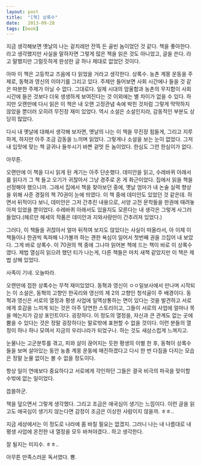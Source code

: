 ```yaml
---
layout: post
title:  "[책] 상록수"
date:   2013-09-28
tags: [book]
---
```


  지금 생각해보면 옛날의 나는 겉치레만 잔뜩 든 골빈 놈이었던 것 같다. 책을 좋아한다. 라고 생각했지만 사실을 말하자면 그렇게 많은 책을 읽은 것도 아니었고, 글을 쓴다. 라고 말했지만 그럴듯하게 완성한 글 하나 제대로 없었던 것이다. 

  아마 이 책은 고등학교 즈음에 다 읽었을 거라고 생각한다. 상록수. 농촌 계몽 운동을 주제로, 동혁과 영신의 이야기를 그리고 있다. 주제만 들어보면 사회 시간에나 들을 것 같은 따분한 주제가 아닐 수 없다. 그대로다. 일제 시대의 암울함과 농촌의 무지함이 사회 시간에 들은 것보다 더욱 생생하게 보여진다는 것 이외에는 별 차이가 없을 수 있다. 하지만 오랜만에 다시 읽은 이 책은 내 오랜 고정관념 속에 박힌 것처럼 그렇게 딱딱하지 않았을 뿐더러 오히려 무진장 재미 있었다. 역시 소설은 소설인지라, 감동적인 부분도 상당히 많았다. 

  다시 내 옛날에 대해서 생각해 보자면, 옛날의 나는 이 책을 무진장 힘들게, 그리고 지루하게, 하지만 아주 조금 감동을 느끼며 읽었다. 그렇게나 소설을 보는 눈이 없었다. 그저 내 입맛에 맞는 책 글귀나 들쑤시기 바쁜 겉멋 든 놈이었다. 한심도 그런 한심이가 없다. 

  아무튼. 

  오랜만에 이 책을 다시 읽게 된 계기는 아주 단순했다. 데미안을 읽고, 수레바퀴 아래서를 읽다가 그 책 들고 오기가 귀찮아서 그냥 경주로 온 게 화근이었다. 집에서 읽을 책을 선정해야 했으니까. 그래서 집에서 책을 찾아보던 중에, 옛날 엄마가 내 논술 실력 향상을 위해 사준 경질의 책 70권이 눈에 띄였다. 이 책 중에 데미안도 있었던 것 같은데. 하면서 뒤적이다 보니, 데미안은 그저 간추린 내용으로, 서양 고전 문학들을 한권에 때려놓아져 있었을 뿐이었다. 수레바퀴 아래서도 있을지도 모른다는 내 생각은 그렇게 사그러들었다.(헤르만 헤세의 작품은 데미안과 지와사랑만이 간추려져 있었다.) 

  그러다, 이 책들을 귀찮아서 얼마 뒤적여 보지도 않았다는 사실이 떠올라서, 아 이제 이 책들이나 한권씩 독파해 나가볼까 하는 괜한 욕심이 일어서 첫번째 권을 끄집어 내 보았다. 그게 바로 상록수. 이 70권의 책 중에 그나마 읽어본 책에 드는 책이 바로 이 상록수였다. 제법 열심히 읽으려 했던 티가 나는게, 다른 책들은 마치 새책 같았지만 이 책은 제법 상해 있었다. 

  사족이 기네. 오늘따라. 

  오랜만에 접한 상록수는 무척 재미있었다. 동혁과 영신이 ㅇㅇ일보사에서 만나며 시작되는 이 소설은, 동혁의 고향인 한곡리와 영신의 제 2의 고향인 청석골이 주 배경이다. 동혁과 영신은 서로의 열정과 평생 사업에 일맥상통하는 면이 있다는 것을 발견하고 서로에게 호감을 느끼게 되는 것은 아주 당연한 스토리이고, 그들이 서로의 사업에 얼마나 목을 메는지가 감상 포인트이다. 굉장하다. 이 정도의 열정을, 자신과 큰 관계도 없는 곳에 뿜을 수 있다는 것은 정말 굉장하다는 말로밖에 표현할 수 없을 것이다. 이런 분들의 열정이 하나 하나 모여서 지금의 우리나라가 되었구나. 하는 것도 새삼스럽게 느껴지고. 

  눈물나는 고군분투를 겪고, 피와 살이 끊어지는 듯한 평생의 이별 한 후, 동혁이 상록수들을 보며 살아있는 동안 농총 계몽 운동에 매진하겠다고 다시 한 번 다짐을 다지는 모습은 정말 눈물 없이는 볼 수 없을 정도이다. 

  항상 일이 연애보다 중요하다고 서로에게 각인하던 그들은 결국 비극의 파국을 맞이할 수밖에 없는 일이었다. 

  씁쓸하군. 

  책을 덮으면서 그렇게 생각했다. 그리고 조금은 애국심이 생기는 느낌이다. 이런 글을 읽고도 애국심이 생기지 않는다면 감정이 조금은 이상한 사람이지 않을까. ㅎㅎ.. 

  지금 세상에서는 이 정도로 나라에 몸 바칠 필요는 없겠지. 그러니 나는 내 나름대로 내 평생 사업에 온전한 내 열정을 모두 바쳐야겠다.. 하고 생각한다. 

  잘 될지는 미지수. ㅎㅎ.. 

  아무튼 만족스러운 독서였다. 뿅.